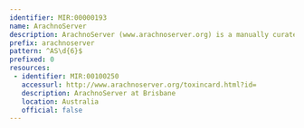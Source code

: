```yaml
---
identifier: MIR:00000193
name: ArachnoServer
description: ArachnoServer (www.arachnoserver.org) is a manually curated database providing information on the sequence, structure and biological activity of protein toxins from spider venoms. It include a molecular target ontology designed specifically for venom toxins, as well as current and historic taxonomic information.
prefix: arachnoserver
pattern: ^AS\d{6}$
prefixed: 0
resources:
 - identifier: MIR:00100250
   accessurl: http://www.arachnoserver.org/toxincard.html?id=
   description: ArachnoServer at Brisbane
   location: Australia
   official: false
---
```

